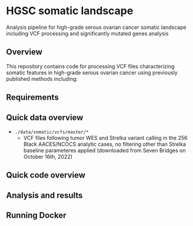 # HGSC somatic landscape
Analysis pipeline for high-grade serous ovarian cancer somatic landscape including VCF processing and significantly mutated genes analysis

## Overview
This repository contains code for processing VCF files characterizing somatic features in high-grade serous ovarian cancer using previously published methods including:

## Requirements

## Quick data overview
* `./data/somatic/vcfs/master/*`
  * VCF files following tumor WES and Strelka variant calling in the 256 Black AACES/NCOCS analytic cases, no filtering other than Strelka baseline parameteres applied (downloaded from Seven Bridges on October 16th, 2022)
## Quick code overview

## Analysis and results

## Running Docker
